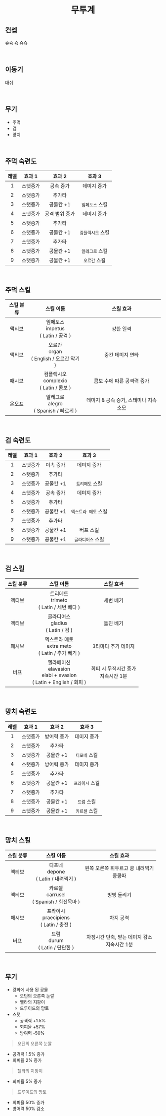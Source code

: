 # <center> **무투계** <center/>

## 컨셉
슈슉 슉 슈슉

<br/>

## 이동기
대쉬

<br/>

## 무기
- 주먹
- 검
- 망치

<br/>

## 주먹 숙련도
|레벨|효과 1|효과 2|효과 3|
|:-:|:-:|:-:|:-:|
|1|스탯증가|공속 증가|데미지 증가|
|2|스탯증가|추가타|
|3|스탯증가|공물칸 +1|`임페토스` 스킬|
|4|스탯증가|공격 범위 증가|데미지 증가|
|5|스탯증가|추가타|
|6|스탯증가|공물칸 +1|`컴플렉시오` 스킬|
|7|스탯증가|추가타|
|8|스탯증가|공물칸 +1|`알레그로` 스킬|
|9|스탯증가|공물칸 +1|`오르간` 스킬|

<br/>

## 주먹 스킬
|스킬 분류|스킬 이름|스킬 효과|
|:-:|:-:|:-:|
|액티브|임페토스 <br/>impetus <br/>( Latin / 공격 )|강한 일격|
|액티브|오르간 <br/>organ <br/>( English / 오르간 악기 )|중간 데미지 연타|
|패시브|컴플렉시오<br/>complexio <br/>( Latin / 콤보 )|콤보 수에 따른 공격력 증가|
|온오프|알레그로<br/>alegro <br/>( Spanish / 빠르게 )|데미지 & 공속 증가, 스테미나 지속 소모|

<br/>

## 검 숙련도
|레벨|효과 1|효과 2|효과 3|
|:-:|:-:|:-:|:-:|
|1|스탯증가|이속 증가|데미지 증가|
|2|스탯증가|추가타|
|3|스탯증가|공물칸 +1|`트리메토` 스킬|
|4|스탯증가|공속 증가|데미지 증가|
|5|스탯증가|추가타|
|6|스탯증가|공물칸 +1|`엑스트라 메토` 스킬|
|7|스탯증가|추가타|
|8|스탯증가|공물칸 +1|버프 스킬|
|9|스탯증가|공물칸 +1|`글라디어스` 스킬|

<br/>

## 검 스킬
|스킬 분류|스킬 이름|스킬 효과|
|:-:|:-:|:-:|
|액티브|트리메토 <br/>trimeto <br/>( Latin / 세번 베다 )|세번 베기|
|액티브|글라디어스 <br/>gladius <br/>( Latin / 검 )|돌진 베기|
|패시브|엑스트라 메토 <br/>extra meto <br/>( Latin / 추가 베기 )|3타마다 추가 데미지|
|버프|엘라베이션 <br/>elavasion <br/>elabi + evasion <br/>( Latin + English / 회피 )|회피 시 무적시간 증가 <br/> 지속시간 1분|

<br/>

## 망치 숙련도
|레벨|효과 1|효과 2|효과 3|
|:-:|:-:|:-:|:-:|
|1|스탯증가|방어력 증가|데미지 증가|
|2|스탯증가|추가타|
|3|스탯증가|공물칸 +1|`디포네` 스킬|
|4|스탯증가|방어력 증가|데미지 증가|
|5|스탯증가|추가타|
|6|스탯증가|공물칸 +1|`프라이시` 스킬|
|7|스탯증가|추가타|
|8|스탯증가|공물칸 +1|`드럼` 스킬|
|9|스탯증가|공물칸 +1|`카르셀` 스킬|

<br/>

## 망치 스킬
|스킬 분류|스킬 이름|스킬 효과|
|:-:|:-:|:-:|
|액티브|디포네 <br/>depone <br/>( Latin / 내려찍기 )|왼쪽 오른쪽 휘두르고 쿵 내려찍기 <br/>쿵쿵따|
|액티브|카르셀 <br/>carrusel <br/>( Spanish / 회전목마 )|빙빙 돌리기|
|패시브|프라이시 <br/>praecipiens <br/> ( Latin / 충전 )|차지 공격|
|버프|드럼 <br/>durum <br/> ( Latin / 단단한 )|차징시간 단축, 받는 데미지 감소 <br/> 지속시간 1분|

<br/>

## **무기**
 - 강화에 사용 된 공물
   - 오딘의 오른쪽 눈깔
   - 헬라의 지팡이
   - 드루이드의 망토
 - 스탯
   - 공격력 +1.5%
   - 회피율 +57%
   - 방여력 -50%

> 오딘의 오른쪽 눈깔
- 공격력 1.5% 증가
- 회피율 2% 증가

> 헬라의 지팡이
- 회피율 5% 증가
  
> 드루이드의 망토
- 회피율 50% 증가
- 방어력 50% 감소